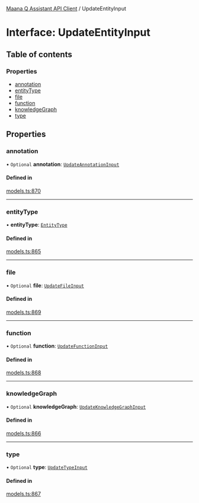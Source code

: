 [Maana Q Assistant API Client](../README.md) / UpdateEntityInput

# Interface: UpdateEntityInput

## Table of contents

### Properties

- [annotation](UpdateEntityInput.md#annotation)
- [entityType](UpdateEntityInput.md#entitytype)
- [file](UpdateEntityInput.md#file)
- [function](UpdateEntityInput.md#function)
- [knowledgeGraph](UpdateEntityInput.md#knowledgegraph)
- [type](UpdateEntityInput.md#type)

## Properties

### annotation

• `Optional` **annotation**: [`UpdateAnnotationInput`](UpdateAnnotationInput.md)

#### Defined in

[models.ts:870](https://github.com/maana-io/q-assistant-client/blob/develop/src/models.ts#L870)

___

### entityType

• **entityType**: [`EntityType`](../README.md#entitytype)

#### Defined in

[models.ts:865](https://github.com/maana-io/q-assistant-client/blob/develop/src/models.ts#L865)

___

### file

• `Optional` **file**: [`UpdateFileInput`](UpdateFileInput.md)

#### Defined in

[models.ts:869](https://github.com/maana-io/q-assistant-client/blob/develop/src/models.ts#L869)

___

### function

• `Optional` **function**: [`UpdateFunctionInput`](UpdateFunctionInput.md)

#### Defined in

[models.ts:868](https://github.com/maana-io/q-assistant-client/blob/develop/src/models.ts#L868)

___

### knowledgeGraph

• `Optional` **knowledgeGraph**: [`UpdateKnowledgeGraphInput`](UpdateKnowledgeGraphInput.md)

#### Defined in

[models.ts:866](https://github.com/maana-io/q-assistant-client/blob/develop/src/models.ts#L866)

___

### type

• `Optional` **type**: [`UpdateTypeInput`](UpdateTypeInput.md)

#### Defined in

[models.ts:867](https://github.com/maana-io/q-assistant-client/blob/develop/src/models.ts#L867)
